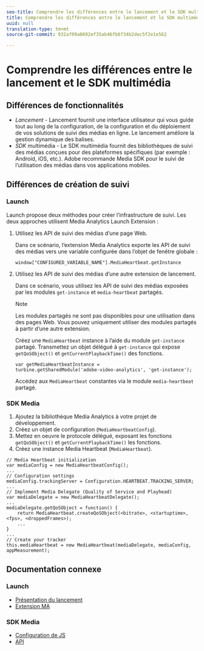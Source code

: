 ```yaml
---
seo-title: Comprendre les différences entre le lancement et le SDK multimédia
title: Comprendre les différences entre le lancement et le SDK multimédia
uuid: null
translation-type: tm+mt
source-git-commit: 932af09a0692ef35ab46fb6f34b2dec5f2e1e562

---
```



# Comprendre les différences entre le lancement et le SDK multimédia

## Différences de fonctionnalités

* *Lancement* - Lancement fournit une interface utilisateur qui vous guide tout au long de la configuration, de la configuration et du déploiement de vos solutions de suivi des médias en ligne. Le lancement améliore la gestion dynamique des balises.
* *SDK* multimédia - Le SDK multimédia fournit des bibliothèques de suivi des médias conçues pour des plateformes spécifiques (par exemple : Android, iOS, etc.). Adobe recommande Media SDK pour le suivi de l’utilisation des médias dans vos applications mobiles.

## Différences de création de suivi

### Launch

Launch propose deux méthodes pour créer l’infrastructure de suivi. Les deux approches utilisent Media Analytics Launch Extension :

1. Utilisez les API de suivi des médias d’une page Web.

   Dans ce scénario, l’extension Media Analytics exporte les API de suivi des médias vers une variable configurée dans l’objet de fenêtre globale :

   ```
   window["CONFIGURED_VARIABLE_NAME"].MediaHeartbeat.getInstance
   ```

1. Utilisez les API de suivi des médias d’une autre extension de lancement.

   Dans ce scénario, vous utilisez les API de suivi des médias exposées par les modules `get-instance` et `media-heartbeat` partagés.

   >[!NOTE]
   >
   >Les modules partagés ne sont pas disponibles pour une utilisation dans des pages Web. Vous pouvez uniquement utiliser des modules partagés à partir d’une autre extension.

   Créez une `MediaHeartbeat` instance à l’aide du module `get-instance` partagé.
Transmettez un objet délégué à `get-instance` qui expose `getQoSObject()` et `getCurrentPlaybackTime()` des fonctions.

   ```
   var getMediaHeartbeatInstance =
   turbine.getSharedModule('adobe-video-analytics', 'get-instance');
   ```

   Accédez aux `MediaHeartbeat` constantes via le module `media-heartbeat` partagé.

### SDK Media

1. Ajoutez la bibliothèque Media Analytics à votre projet de développement.
1. Créez un objet de configuration (`MediaHeartbeatConfig`).
1. Mettez en oeuvre le protocole délégué, exposant les fonctions `getQoSObject()` et `getCurrentPlaybackTime()` les fonctions.
1. Créez une instance Media Heartbeat (`MediaHeartbeat`).

```
// Media Heartbeat initialization
var mediaConfig = new MediaHeartbeatConfig();
...
// Configuration settings
mediaConfig.trackingServer = Configuration.HEARTBEAT.TRACKING_SERVER;
...
// Implement Media Delegate (Quality of Service and Playhead)
var mediaDelegate = new MediaHeartbeatDelegate();
...
mediaDelegate.getQoSObject = function() {
    return MediaHeartbeat.createQoSObject(<bitrate>, <startuptime>, <fps>, <droppedFrames>);
    ...
}
...
// Create your tracker
this.mediaHeartbeat = new MediaHeartbeat(mediaDelegate, mediaConfig, appMeasurement);
```

## Documentation connexe

### Launch

* [Présentation du lancement](https://docs.adobe.com/content/help/en/launch/using/overview.html)
* [Extension MA](https://docs.adobe.com/content/help/en/launch/using/extensions-ref/adobe-extension/media-analytics-extension/overview.html)

### SDK Media

* [Configuration de JS](/help/sdk-implement/setup/set-up-js.md)
* [API](https://adobe-marketing-cloud.github.io/media-sdks/reference/javascript/MediaHeartbeat.html)

